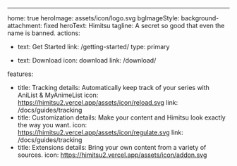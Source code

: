 ---
home: true
heroImage: assets/icon/logo.svg
bgImageStyle:
  background-attachment: fixed
heroText: Himitsu
tagline: A secret so good that even the name is banned.
actions:
  - text: Get Started
    link: /getting-started/
    type: primary

  - text: Download
    icon: download
    link: /download/

features:
- title: Tracking
  details: Automatically keep track of your series with AniList & MyAnimeList
  icon: https://himitsu2.vercel.app/assets/icon/reload.svg
  link: /docs/guides/tracking
- title: Customization
  details: Make your content and Himitsu look exactly the way you want.
  icon: https://himitsu2.vercel.app/assets/icon/regulate.svg
  link: /docs/guides/tracking
- title: Extensions
  details: Bring your own content from a variety of sources.
  icon: https://himitsu2.vercel.app/assets/icon/addon.svg
